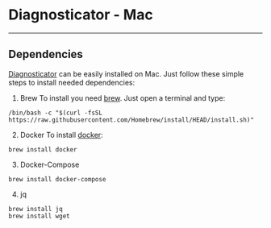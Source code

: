 # Diagnosticator - Mac

---

## Dependencies
[Diagnosticator](https://diagnosticator.com) can be easily installed on Mac. Just follow these simple steps to install needed dependencies:

1. Brew
To install  you need [brew](https://brew.sh/index_it). Just open a terminal and type:
```
/bin/bash -c "$(curl -fsSL https://raw.githubusercontent.com/Homebrew/install/HEAD/install.sh)"
```

2. Docker
To install [docker](https://www.docker.com):
```
brew install docker
```

3. Docker-Compose
```
brew install docker-compose
```

4. jq
```
brew install jq
brew install wget
```
